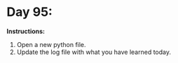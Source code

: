 # Day 95: 
**Instructions:** 
1. Open a new python file.
2. Update the log file with what you have learned today.
